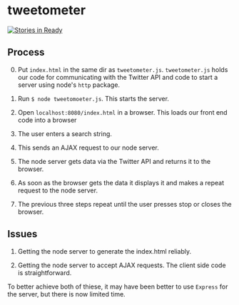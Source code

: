 # tweetometer

[![Stories in Ready](https://badge.waffle.io/shezdev/tweetometer.png?label=ready&title=Ready)](https://waffle.io/shezdev/tweetometer)

## Process ##

0. Put `index.html` in the same dir as `tweetometer.js`. `tweetometer.js` holds our code for communicating with the Twitter API and code to start a server using node's `http` package.

1. Run `$ node tweetomoeter.js`. This starts the server.

2. Open `localhost:8080/index.html` in a browser.
This loads our front end code into a browser

3. The user enters a search string.

4. This sends an AJAX request to our node server.

5. The node server gets data via the Twitter API and returns it to the browser.

6. As soon as the browser gets the data it displays it and makes a repeat request to the node server.

7. The previous three steps repeat until the user presses stop or closes the browser.

## Issues

1. Getting the node server to generate the index.html reliably.

2. Getting the node server to accept AJAX requests. The client side code is straightforward.

To better achieve both of thiese, it may have been better to use `Express` for the server, but there is now limited time.
